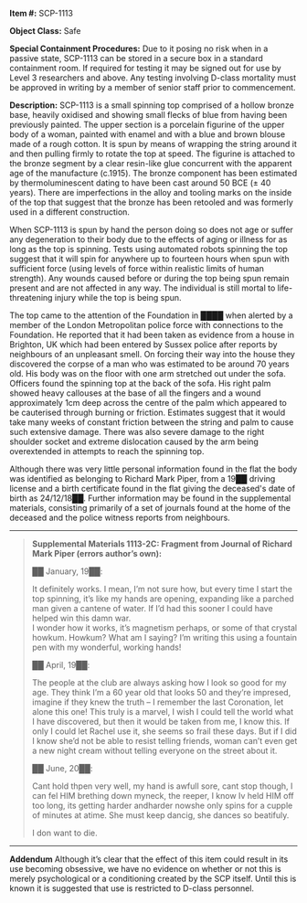 **Item #:** SCP-1113

**Object Class:** Safe

**Special Containment Procedures:** Due to it posing no risk when in a passive state, SCP-1113 can be stored in a secure box in a standard containment room. If required for testing it may be signed out for use by Level 3 researchers and above. Any testing involving D-class mortality must be approved in writing by a member of senior staff prior to commencement.

**Description:** SCP-1113 is a small spinning top comprised of a hollow bronze base, heavily oxidised and showing small flecks of blue from having been previously painted. The upper section is a porcelain figurine of the upper body of a woman, painted with enamel and with a blue and brown blouse made of a rough cotton. It is spun by means of wrapping the string around it and then pulling firmly to rotate the top at speed. The figurine is attached to the bronze segment by a clear resin-like glue concurrent with the apparent age of the manufacture (c.1915). The bronze component has been estimated by thermoluminescent dating to have been cast around 50 BCE (± 40 years). There are imperfections in the alloy and tooling marks on the inside of the top that suggest that the bronze has been retooled and was formerly used in a different construction.

When SCP-1113 is spun by hand the person doing so does not age or suffer any degeneration to their body due to the effects of aging or illness for as long as the top is spinning. Tests using automated robots spinning the top suggest that it will spin for anywhere up to fourteen hours when spun with sufficient force (using levels of force within realistic limits of human strength). Any wounds caused before or during the top being spun remain present and are not affected in any way. The individual is still mortal to life-threatening injury while the top is being spun.

The top came to the attention of the Foundation in ████ when alerted by a member of the London Metropolitan police force with connections to the Foundation. He reported that it had been taken as evidence from a house in Brighton, UK which had been entered by Sussex police after reports by neighbours of an unpleasant smell. On forcing their way into the house they discovered the corpse of a man who was estimated to be around 70 years old. His body was on the floor with one arm stretched out under the sofa. Officers found the spinning top at the back of the sofa. His right palm showed heavy callouses at the base of all the fingers and a wound approximately 1cm deep across the centre of the palm which appeared to be cauterised through burning or friction. Estimates suggest that it would take many weeks of constant friction between the string and palm to cause such extensive damage. There was also severe damage to the right shoulder socket and extreme dislocation caused by the arm being overextended in attempts to reach the spinning top.

Although there was very little personal information found in the flat the body was identified as belonging to Richard Mark Piper, from a 19██ driving license and a birth certificate found in the flat giving the deceased's date of birth as 24/12/18██. Further information may be found in the supplemental materials, consisting primarily of a set of journals found at the home of the deceased and the police witness reports from neighbours.

* * *

> **Supplemental Materials 1113-2C: Fragment from Journal of Richard Mark Piper (errors author’s own):**
> 
> ██ January, 19██:
> 
> It definitely works. I mean, I’m not sure how, but every time I start the top spinning, it’s like my hands are opening, expanding like a parched man given a cantene of water. If I’d had this sooner I could have helped win this damn war.  
> I wonder how it works, it’s magnetism perhaps, or some of that crystal howkum. Howkum? What am I saying? I’m writing this using a fountain pen with my wonderful, working hands!
> 
> ██ April, 19██:
> 
> The people at the club are always asking how I look so good for my age. They think I’m a 60 year old that looks 50 and they’re impresed, imagine if they knew the truth – I remember the last Coronation, let alone this one! This truly is a marvel, I wish I could tell the world what I have discovered, but then it would be taken from me, I know this. If only I could let Rachel use it, she seems so frail these days. But if I did I know she’d not be able to resist telling friends, woman can’t even get a new night cream without telling everyone on the street about it.
> 
> ██ June, 20██:
> 
> Cant hold thpen very well, my hand is awfull sore, cant stop though, I can fel HIM brething down myneck, the reeper, I know Iv held HIM off too long, its getting harder andharder nowshe only spins for a cupple of minutes at atime. She must keep dancig, she dances so beatifuly.
> 
> I don want to die.

* * *

**Addendum** Although it’s clear that the effect of this item could result in its use becoming obsessive, we have no evidence on whether or not this is merely psychological or a conditioning created by the SCP itself. Until this is known it is suggested that use is restricted to D-class personnel.